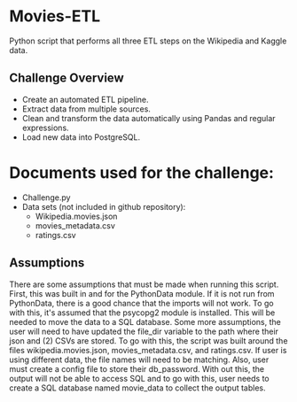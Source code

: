 # Movies-ETL
Python script that performs all three ETL steps on the Wikipedia and Kaggle data.

## Challenge Overview
- Create an automated ETL pipeline.
- Extract data from multiple sources.
- Clean and transform the data automatically using Pandas and regular expressions.
- Load new data into PostgreSQL.

# Documents used for the challenge:
- Challenge.py
- Data sets (not included in github repository):
    - Wikipedia.movies.json
    - movies_metadata.csv
    - ratings.csv

## Assumptions
There are some assumptions that must be made when running this script. First, this was built in and for the PythonData module. If it is not run from PythonData, there is a good chance that the imports will not work. To go with this, it's assumed that the psycopg2 module is installed. This will be needed to move the data to a SQL database. Some more assumptions, the user will need to have updated the file_dir variable to the path where their json and (2) CSVs are stored. To go with this, the script was built around the files wikipedia.movies.json, movies_metadata.csv, and ratings.csv. If user is using different data, the file names will need to be matching. Also, user must create a config file to store their db_password. With out this, the output will not be able to access SQL and to go with this, user needs to create a SQL database named movie_data to collect the output tables.